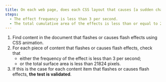 ```yaml
---
title: On each web page, does each CSS layout that causes [a sudden change in brightness or blinking](#sudden-change-in-brightness-or-blinking) meet one of these conditions?
steps:
  - The effect frequency is less than 3 per second.
  - The total cumulative area of the effects is less than or equal to 21824 pixels.
---
```


1. Find content in the document that flashes or causes flash effects using CSS animation.
2. For each piece of content that flashes or causes flash effects, check that
   - either the frequency of the effect is less than 3 per second;
   - or the total surface area is less than 21824 pixels.
3. If this is the case for each content item that flashes or causes flash effects, **the test is validated**.
